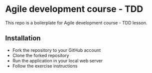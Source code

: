 # Agile development course - TDD

This repo is a boilerplate for Agile development course - TDD lesson.

## Installation

- Fork the repository to your GitHub account
- Clone the forked repository
- Run the application in your local web server
- Follow the exercise instructions
